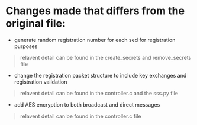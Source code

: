 # Changes made that differs from the original file:

* generate random registration number for each sed for registration purposes
> relavent detail can be found in the create\_secrets and remove\_secrets file

* change the registration packet structure to include key exchanges and registration vaildation
> relavent detail can be found in the controller.c and the sss.py file

* add AES encryption to both broadcast and direct messages
> relavent detail can be found in the controller.c file



